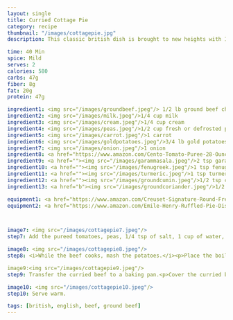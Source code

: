 ```yaml
---
layout: single
title: Curried Cottage Pie
category: recipe
thumbnail: "/images/cottagepie.jpg"
description: This classic british dish is brought to new heights with Indian spices. Onions, carrots, peas, tomatoes and beef are coated in aromatic Indian spices and topped with a potato crust.

time: 40 Min
spice: Mild
serves: 2
calories: 580
carbs: 47g
fiber: 8g
fat: 20g
protein: 47g

ingredient1: <img src="/images/groundbeef.jpeg"/> 1/2 lb ground beef chuck
ingredient2: <img src="/images/milk.jpeg"/>1/4 cup milk
ingredient3: <img src="/images/cream.jpeg"/>1/4 cup cream
ingredient4: <img src="/images/peas.jpeg"/>1/2 cup fresh or defrosted peas
ingredient5: <img src="/images/carrot.jpeg"/>1 carrot
ingredient6: <img src="/images/goldpotatoes.jpeg"/>3/4 lb gold potatoes
ingredient7: <img src="/images/onion.jpeg"/>1 onion
ingredient8: <a href="https://www.amazon.com/Cento-Tomato-Puree-28-Ounce-Cans/dp/B001SAWI38/ref=as_li_ss_tl?s=grocery&ie=UTF8&qid=1482333195&sr=1-3&keywords=cento+tomato&linkCode=ll1&tag=cilalime09-20&linkId=ccb14c2a0715f68ddd77ec1f32cb0670"><img src="/images/tomatopuree.jpeg"/>1 cup tomato puree</a>
ingredient9: <a href=""><img src="/images/garammasala.jpeg"/>2 tsp garam masala</a>
ingredient10: <a href=""><img src="/images/fenugreek.jpeg"/>1 tsp fenugreek</a>
ingredient11: <a href=""><img src="/images/turmeric.jpeg"/>1 tsp turmeric</a>
ingredient12: <a href=""><img src="/images/groundcumin.jpeg"/>1/2 tsp cumin</a>
ingredient13: <a href="b"><img src="/images/groundcoriander.jpeg"/>1/2 tsp coriander</a>

equipment1: <a href="https://www.amazon.com/Creuset-Signature-Round-French-Truffle/dp/B0076NOFSC/ref=as_li_ss_tl?s=kitchen&rps=1&ie=UTF8&qid=1481598867&sr=1-38&keywords=le+creuset&refinements=p_85:2470955011&th=1&linkCode=ll1&tag=cilalime09-20&linkId=9987204213f6c7ac4d1e12889972e623"><img src="/images/stockpot.jpeg"/>stockpot </a>
equipment2: <a href="https://www.amazon.com/Emile-Henry-Ruffled-Pie-Dish/dp/B00T4ANGGM/ref=as_li_ss_tl?rps=1&ie=UTF8&qid=1482369145&sr=8-16&keywords=emile+henry+baking+dish&refinements=p_85:2470955011&th=1&linkCode=ll1&tag=cilalime09-20&linkId=c5ed42d9b8321456f660c50b43419fe4"><img src="/images/piedish.jpeg"/>baking dish </a>



image7: <img src="/images/cottagepie7.jpeg"/>
step7: Add the pureed tomatoes, peas, 1/4 tsp of salt, 1 cup of water, and cook for 15 minutes. <p>Turn the broiler on.</p>

image8: <img src="/images/cottagepie8.jpeg"/>
step8: <i>While the beef cooks, mash the potatoes.</i><p>Place the boiled potatoes in a bowl. Mash with a potato masher or the back of a fork. Add the milk, cream, and 1/4 tsp of salt to the potatoes and mix until creamy.</p>

image9:<img src="/images/cottagepie9.jpeg"/>
step9: Transfer the curried beef to a baking pan.<p>Cover the curried beef with the creamy potatoes. </p><p>Transfer the pan to the upper rack of the oven and broil until a golden crust forms, approx. 4 minutes.</p>

image10: <img src="/images/cottagepie10.jpeg"/>
step10: Serve warm.

tags: [british, english, beef, ground beef]
---
```

